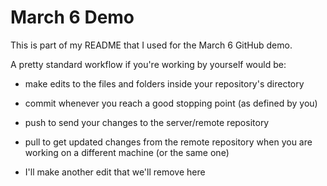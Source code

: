# March 6 Demo
This is part of my README that I used for the March 6 GitHub demo.

A pretty standard workflow if you're working by yourself would be:
* make edits to the files and folders inside your repository's directory
* commit whenever you reach a good stopping point (as defined by you)
* push to send your changes to the server/remote repository
* pull to get updated changes from the remote repository when you are working on a different machine (or the same one)

* I'll make another edit that we'll remove here
